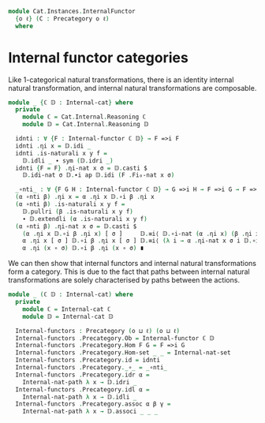 <!--
```agda
open import Cat.Prelude

import Cat.Internal.Base
import Cat.Internal.Reasoning
import Cat.Reasoning
```
-->

```agda
module Cat.Instances.InternalFunctor
  {o ℓ} (C : Precategory o ℓ)
  where
```

<!--
```agda
open Cat.Reasoning C
open Cat.Internal.Base C
open Internal-hom
open Internal-functor
open _=>i_
```
-->

# Internal functor categories

Like 1-categorical natural transformations, there is an identity internal
natural transformation, and internal natural transformations are
composable.

```agda
module _ {ℂ 𝔻 : Internal-cat} where
  private
    module ℂ = Cat.Internal.Reasoning ℂ
    module 𝔻 = Cat.Internal.Reasoning 𝔻

  idnti : ∀ {F : Internal-functor ℂ 𝔻} → F =>i F
  idnti .ηi x = 𝔻.idi _
  idnti .is-naturali x y f =
    𝔻.idli _ ∙ sym (𝔻.idri _)
  idnti {F = F} .ηi-nat x σ = 𝔻.casti $
    𝔻.idi-nat σ 𝔻.∙i ap 𝔻.idi (F .Fi₀-nat x σ)

  _∘nti_ : ∀ {F G H : Internal-functor ℂ 𝔻} → G =>i H → F =>i G → F =>i H
  (α ∘nti β) .ηi x = α .ηi x 𝔻.∘i β .ηi x
  (α ∘nti β) .is-naturali x y f =
    𝔻.pullri (β .is-naturali x y f)
    ∙ 𝔻.extendli (α .is-naturali x y f)
  (α ∘nti β) .ηi-nat x σ = 𝔻.casti $
    (α .ηi x 𝔻.∘i β .ηi x) [ σ ]     𝔻.≡i⟨ 𝔻.∘i-nat (α .ηi x) (β .ηi x) σ ⟩
    α .ηi x [ σ ] 𝔻.∘i β .ηi x [ σ ] 𝔻.≡i⟨ (λ i → α .ηi-nat x σ i 𝔻.∘i β .ηi-nat x σ i) ⟩
    α .ηi (x ∘ σ) 𝔻.∘i β .ηi (x ∘ σ) ∎
```

We can then show that internal functors and internal natural
transformations form a category. This is due to the fact that paths
between internal natural transformations are solely characterised by
paths between the actions.

```agda
module _ (ℂ 𝔻 : Internal-cat) where
  private
    module ℂ = Internal-cat ℂ
    module 𝔻 = Internal-cat 𝔻

  Internal-functors : Precategory (o ⊔ ℓ) (o ⊔ ℓ)
  Internal-functors .Precategory.Ob = Internal-functor ℂ 𝔻
  Internal-functors .Precategory.Hom F G = F =>i G
  Internal-functors .Precategory.Hom-set _ _ = Internal-nat-set
  Internal-functors .Precategory.id = idnti
  Internal-functors .Precategory._∘_ = _∘nti_
  Internal-functors .Precategory.idr α =
    Internal-nat-path λ x → 𝔻.idri _
  Internal-functors .Precategory.idl α =
    Internal-nat-path λ x → 𝔻.idli _
  Internal-functors .Precategory.assoc α β γ =
    Internal-nat-path λ x → 𝔻.associ _ _ _
```
